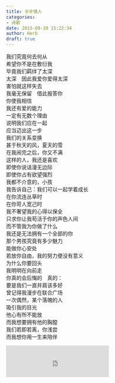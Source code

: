```yaml
---  
title: 半步情人  
categories:  
- 诗歌  
date: 2015-09-30 15:22:34  
author: Herb  
draft: true
---    
```

我们究竟何去何从    
希望你不是在敷衍我    
毕竟我们羁绊了太深    
太深　因此我爱你爱得太深    
害怕就这样失去    
我毫无保留　借此报答你    
你使我相信    
我还有爱的能力    
一定有无数个理由    
说明我们应在一起    
应当迈出这一步    
我们的关系变换    
甚于秋天的风，夏天的雪    
在我闹完之后，你又不满    
这样的人，我还是喜欢    
即使你说话漫无边际    
即使你占有欲望强烈    
我都不介意的，小孩    
我告诉自己：我们可以一起学着成长    
在你流连丛草时    
在你苛人宽己时    
我不奢望我的心得以保全    
只求你让我苟活于你的声色人间    
而不管我为你做了什么    
我还是无法拥有一个全部的你    
那个男孩究竟有多少魅力    
能做你心安处    
若放你自由，我的努力便没有意义    
为什么你要回头    
我明明在向前走    
你真的会后悔的　真的：    
要是我们一直并肩该多好    
曾记得我漫步在联合广场    
一次偶然，某个落魄的人    
吸引我的目光    
他心有所不能放    
而我想要拥有他的胸膛    
我们若即若离，你浅尝    
而我想你用一生来陪伴    
<iframe frameborder="no" border="0" marginwidth="0" marginheight="0" width=280 height=86 src="https://music.163.com/outchain/player?type=2&id=1478156&auto=1&height=66"></iframe>